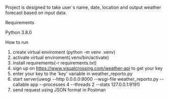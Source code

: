 Project is designed to take user`s name, date, location and output weather forecast based on input data.

Requirements

  Python 3.8.0

How to run

1. create virtual enviroment (python -m venv .venv)
2. activate virtual enviroment(.venv/bin/activate)
3. install requirements(-r requirements.txt)
4. sign up on https://www.visualcrossing.com/weather-api to get your key
5. enter your key to the 'key' variable in weather_reporto.py
6. start server(uwsgi --http 0.0.0.0:8000 --wsgi-file weather_reporto.py --callable app --processes 4 --threads 2 --stats 127.0.0.1:9191)
7. send request using JSON format in Postman


